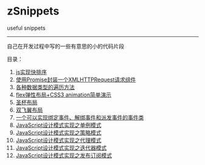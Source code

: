 # zSnippets
useful snippets
***
自己在开发过程中写的一些有意思的小的代码片段

目录：

1. [js实现快排序](quick-sort.js)
2. [使用Promise封装一个XMLHTTPRequest请求组件](request.js)
3. [各种数据类型的遍历方法](iterator.js)
4. [flex弹性布局+CSS3 animation简单演示](flex.html)
5. [圣杯布局](grail-layout.html)
6. [双飞翼布局](sfy-layout.html)
7. [一个可以实现绑定事件、解绑事件和派发事件的事件类](Event.js)
8. [JavaScript设计模式实现之单例模式](singleton-pattern.js)
9. [JavaScript设计模式实现之策略模式](strategy-pattern.js)
10. [JavaScript设计模式实现之代理模式](proxy-pattern.js)
11. [JavaScript设计模式实现之迭代器模式](iterator-pattern.js)
12. [JavaScript设计模式实现之发布订阅模式](pubsub-pattern.js)
